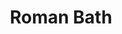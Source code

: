 ---
title: Roman Bath
layout: roman
function: To visit the today, it is necessary to make appointments towards Westminster Council, viewings are only available from Monday to Friday, and require at least one weeks advance notice.  
history: Located at the bottom of the Norfolk Building on the Surrey Street, the Strand Lane Roman Bath is under the protection of National Trust and administered by Westminster City Council due to its centuries-long history. According to record, it is very likely to be a cistern connected to a fountain built in the gardens of Somerset House for Queen Anne of Denmark in 1612. However, it was mistaken by the public for being originated from the Roman age due to its very well-known name, which was in fact given when first used as a public bath at the end of the eighteenth century. The Roman Bath has also appeared in the novel 'David Copperfield' by Charles Dickens. Here is an excerpt of the work mentioning it...<br/><br/>
image-url1: 'https://live.staticflickr.com/65535/51777464354_37457f4b2d_k.jpg'
image-title1: Exterior of Roman Bath
reference1: https://www.gutenberg.org/files/766/766-h/766-h.htm
reference2: https://en.wikipedia.org/wiki/Strand_Campus
reference3: https://www.nationaltrust.org.uk/features/strand-lane-roman-baths
tags: roman bath Charles.Dickens cistern
creator: Kehan Liu
---